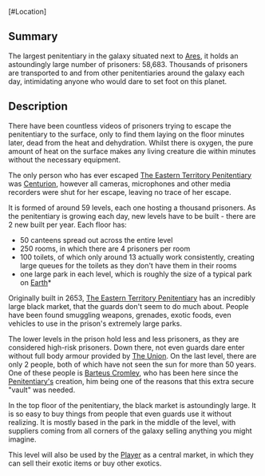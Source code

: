 [#Location]

## Summary

The largest penitentiary in the galaxy situated next to [Ares](../Planets/Ares.md), it holds an astoundingly large number of prisoners: 58,683. Thousands of prisoners are transported to and from other penitentiaries around the galaxy each day, intimidating anyone who would dare to set foot on this planet.

## Description

There have been countless videos of prisoners trying to escape the penitentiary to the surface, only to find them laying on the floor minutes later, dead from the heat and dehydration. Whilst there is oxygen, the pure amount of heat on the surface makes any living creature die within minutes without the necessary equipment.

The only person who has ever escaped [The Eastern Territory Penitentiary](The%20Eastern%20Territory%20Penitentiary.md) was [Centurion](../Influential%20Persons/Centurion.md), however all cameras, microphones and other media recorders were shut for her escape, leaving no trace of her escape.

It is formed of around 59 levels, each one hosting a thousand prisoners. As the penitentiary is growing each day, new levels have to be built - there are 2 new built per year. Each floor has:

* 50 canteens spread out across the entire level
* 250 rooms, in which there are 4 prisoners per room
* 100 toilets, of which only around 13 actually work consistently, creating large queues for the toilets as they don't have them in their rooms
* one large park in each level, which is roughly the size of a typical park on [Earth](../Planets/Earth.md)*

Originally built in 2653, [The Eastern Territory Penitentiary](The%20Eastern%20Territory%20Penitentiary.md) has an incredibly large black market, that the guards don't seem to do much about. People have been found smuggling weapons, grenades, exotic foods, even vehicles to use in the prison's extremely large parks.

The lower levels in the prison hold less and less prisoners, as they are considered high-risk prisoners. Down there, not even guards dare enter without full body armour provided by [The Union](../Factions/The%20Union.md). On the last level, there are only 2 people, both of which have not seen the sun for more than 50 years. One of these people is [Barteus Cromley](../Influential%20Persons/Barteus%20Cromley.md), who has been here since the [Penitentiary's](The%20Eastern%20Territory%20Penitentiary.md) creation, him being one of the reasons that this extra secure "vault" was needed.

In the top floor of the penitentiary, the black market is astoundingly large. It is so easy to buy things from people that even guards use it without realizing. It is mostly based in the park in the middle of the level, with suppliers coming from all corners of the galaxy selling anything you might imagine.

This level will also be used by the [Player](../Influential%20Persons/Player.md) as a central market, in which they can sell their exotic items or buy other exotics.